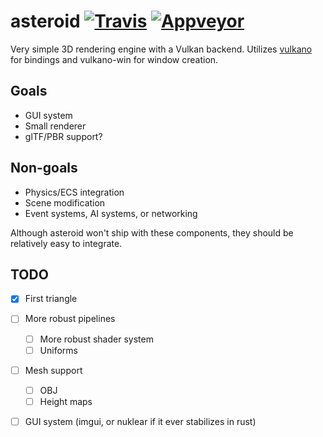 
# asteroid [![Travis](https://travis-ci.org/zphixon/asteroid.svg?branch=asteroid-3d)](https://travis-ci.org/zphixon/asteroid)  [![Appveyor](https://ci.appveyor.com/api/projects/status/pns13jbrgn1lyhon/branch/asteroid-3d?svg=true)](https://ci.appveyor.com/project/zphixon/asteroid/branch/asteroid-3d)

Very simple 3D rendering engine with a Vulkan backend. Utilizes [vulkano](https://github.com/vulkano-rs/vulkano)
for bindings and vulkano-win for window creation.

## Goals

* GUI system
* Small renderer
* glTF/PBR support?

## Non-goals

* Physics/ECS integration
* Scene modification
* Event systems, AI systems, or networking

Although asteroid won't ship with these components, they should be relatively
easy to integrate.

## TODO

* [X] First triangle
* [ ] More robust pipelines
    * [ ] More robust shader system
    * [ ] Uniforms
* [ ] Mesh support
    * [ ] OBJ
    * [ ] Height maps
* [ ] GUI system (imgui, or nuklear if it ever stabilizes in rust)


